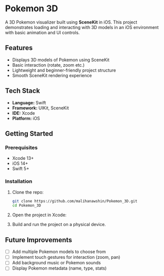 # Pokemon 3D

A 3D Pokemon visualizer built using **SceneKit** in iOS. This project demonstrates loading and interacting with 3D models in an iOS environment with basic animation and UI controls.

## Features

- Displays 3D models of Pokemon using SceneKit
- Basic interaction (rotate, zoom etc.)
- Lightweight and beginner-friendly project structure
- Smooth SceneKit rendering experience

## Tech Stack

- **Language:** Swift
- **Framework:** UIKit, SceneKit
- **IDE:** Xcode
- **Platform:** iOS

## Getting Started

### Prerequisites

- Xcode 13+
- iOS 14+
- Swift 5+

### Installation

1. Clone the repo:
   ```bash
   git clone https://github.com/malihanawshin/Pokemon_3D.git
   cd Pokemon_3D

2. Open the project in Xcode:

3. Build and run the project on a physical device.

## Future Improvements

* [ ] Add multiple Pokemon models to choose from
* [ ] Implement touch gestures for interaction (zoom, pan)
* [ ] Add background music or Pokemon sounds
* [ ] Display Pokemon metadata (name, type, stats)
